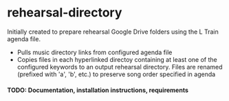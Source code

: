 # rehearsal-directory

Initially created to prepare rehearsal Google Drive folders using the L Train agenda file.
- Pulls music directory links from configured agenda file
- Copies files in each hyperlinked directoy containing at least one of the configured keywords to an output rehearsal directory. Files are renamed (prefixed with 'a', 'b', etc.) to preserve song order specified in agenda

#### TODO: Documentation, installation instructions, requirements
